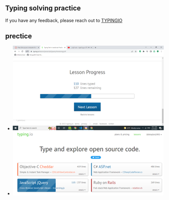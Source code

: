 
## Typing solving practice

If you have any feedback, please reach out to 
[TYPINGIO](https://typing.io/lessons)

## prectice 

 - ![example 1](../assest/type%20practise/1.png)
 - ![example 2](../assest/type%20practise/3.png)
